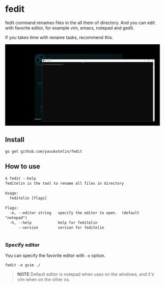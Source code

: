 # fedit

fedit command renames files in the all them of directory. 
And you can edit with favorite editor, for example vim, emacs, notepad and gedit.

If you takes time with rename tasks, recommend this.

![preview](./image/feditelin-prev1.gif)

## Install

```
go get github.com/yasukotelin/fedit
```

## How to use

```
$ fedit --help
feditelin is the tool to rename all files in directory

Usage:
  feditelin [flags]

Flags:
  -e, --editor string   specify the editor to open.  (default "notepad")
  -h, --help            help for feditelin
      --version         version for feditelin


```

### Specify editor

You can specify the favorite editor with `-e` option.

```
fedit -e gvim ./
```

> **NOTE** Default editor is notepad when uses on the windows, and it's vim when on the other os.
